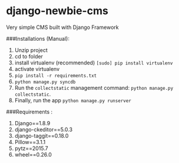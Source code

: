 # django-newbie-cms
Very simple CMS built with Django Framework

###Installations (Manual):
1. Unzip project
2. cd to folder
3. install virtualenv (recommended) ``[sudo] pip install virtualenv``
4. activate virtualenv
5. ``pip install -r requirements.txt``
6. ``python manage.py syncdb``
7. Run the ``collectstatic`` management command: ``python manage.py collectstatic``.
8. Finally, run the app ``python manage.py runserver``

###Requirements :
1. Django==1.8.9
2. django-ckeditor==5.0.3
3. django-taggit==0.18.0
4. Pillow==3.1.1
5. pytz==2015.7
6. wheel==0.26.0
